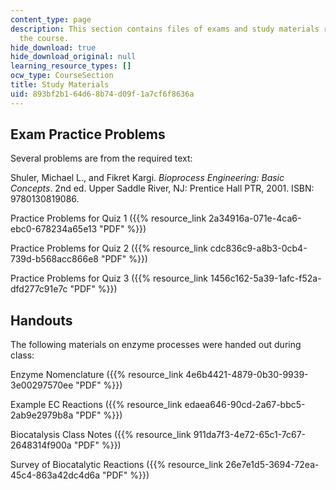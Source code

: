 ```yaml
---
content_type: page
description: This section contains files of exams and study materials required for
  the course.
hide_download: true
hide_download_original: null
learning_resource_types: []
ocw_type: CourseSection
title: Study Materials
uid: 893bf2b1-64d6-8b74-d09f-1a7cf6f8636a
---
```


Exam Practice Problems
----------------------

Several problems are from the required text:

Shuler, Michael L., and Fikret Kargi. _Bioprocess Engineering: Basic Concepts_. 2nd ed. Upper Saddle River, NJ: Prentice Hall PTR, 2001. ISBN: 9780130819086.

Practice Problems for Quiz 1 ({{% resource_link 2a34916a-071e-4ca6-ebc0-678234a65e13 "PDF" %}})

Practice Problems for Quiz 2 ({{% resource_link cdc836c9-a8b3-0cb4-739d-b568acc866e8 "PDF" %}})

Practice Problems for Quiz 3 ({{% resource_link 1456c162-5a39-1afc-f52a-dfd277c91e7c "PDF" %}})

Handouts
--------

The following materials on enzyme processes were handed out during class:

Enzyme Nomenclature ({{% resource_link 4e6b4421-4879-0b30-9939-3e00297570ee "PDF" %}})

Example EC Reactions ({{% resource_link edaea646-90cd-2a67-bbc5-2ab9e2979b8a "PDF" %}})

Biocatalysis Class Notes ({{% resource_link 911da7f3-4e72-65c1-7c67-2648314f900a "PDF" %}})

Survey of Biocatalytic Reactions ({{% resource_link 26e7e1d5-3694-72ea-45c4-863a42dc4d6a "PDF" %}})